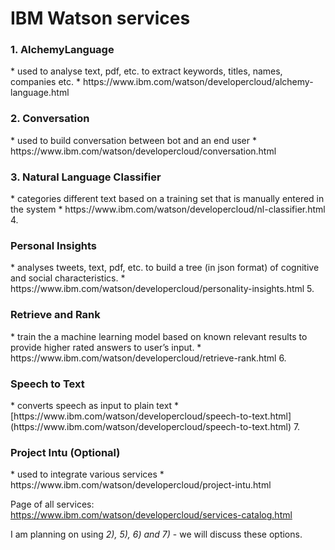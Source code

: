 # IBM Watson services
<h3>1. AlchemyLanguage</h3> 
  * used to analyse text, pdf, etc. to extract keywords, titles, names, companies etc.
  * https://www.ibm.com/watson/developercloud/alchemy-language.html
<h3>2. Conversation</h3> 
  * used to build conversation between bot and an end user 
  * https://www.ibm.com/watson/developercloud/conversation.html
<h3>3. Natural Language Classifier</h3> 
  * categories different text based on a training set that is manually entered in the system
  * https://www.ibm.com/watson/developercloud/nl-classifier.html
4. <h3>Personal Insights</h3>
  * analyses tweets, text, pdf, etc. to build a tree (in json format) of cognitive and social characteristics.
  * https://www.ibm.com/watson/developercloud/personality-insights.html
5. <h3>Retrieve and Rank</h3> 
  * train the a machine learning model based on known relevant results to provide higher rated answers to user’s input.
  * https://www.ibm.com/watson/developercloud/retrieve-rank.html 
6. <h3>Speech to Text</h3> 
  * converts speech as input to plain text
  * [https://www.ibm.com/watson/developercloud/speech-to-text.html](https://www.ibm.com/watson/developercloud/speech-to-text.html) 
7. <h3>Project Intu (Optional)</h3>
  * used to integrate various services
  * https://www.ibm.com/watson/developercloud/project-intu.html
  
Page of all services: https://www.ibm.com/watson/developercloud/services-catalog.html 

I am planning on using <i>2), 5), 6) and 7)</i> - we will discuss these options.
        
